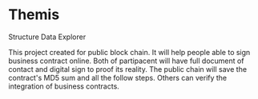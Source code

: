 # Themis
Structure Data Explorer

This project created for public block chain. It will help people able to sign business contract online. Both of partipacent will have full document of contact and digital sign to proof its reality. The public chain will save the contract's MD5 sum and all the follow steps. Others can verify the integration of business contracts.
